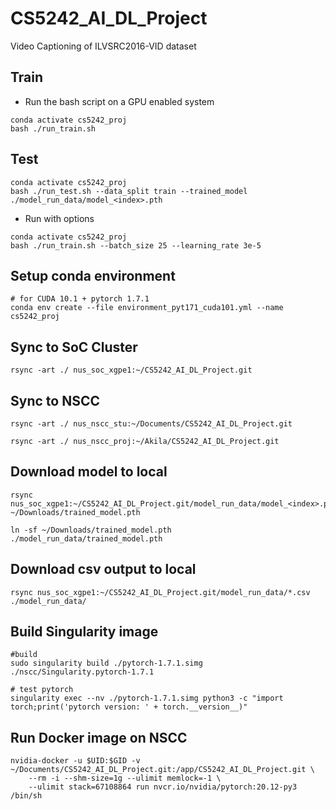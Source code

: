 # CS5242_AI_DL_Project
Video Captioning of ILVSRC2016-VID dataset

## Train

- Run the bash script on a GPU enabled system

```
conda activate cs5242_proj
bash ./run_train.sh
```

## Test

```
conda activate cs5242_proj
bash ./run_test.sh --data_split train --trained_model ./model_run_data/model_<index>.pth
```

- Run with options

```
conda activate cs5242_proj
bash ./run_train.sh --batch_size 25 --learning_rate 3e-5
```


## Setup conda environment

```
# for CUDA 10.1 + pytorch 1.7.1
conda env create --file environment_pyt171_cuda101.yml --name cs5242_proj
```


## Sync to SoC Cluster

```
rsync -art ./ nus_soc_xgpe1:~/CS5242_AI_DL_Project.git
```

## Sync to NSCC

```
rsync -art ./ nus_nscc_stu:~/Documents/CS5242_AI_DL_Project.git

rsync -art ./ nus_nscc_proj:~/Akila/CS5242_AI_DL_Project.git
```

## Download model to local

```
rsync nus_soc_xgpe1:~/CS5242_AI_DL_Project.git/model_run_data/model_<index>.pth  ~/Downloads/trained_model.pth

ln -sf ~/Downloads/trained_model.pth ./model_run_data/trained_model.pth
```

## Download csv output to local

```
rsync nus_soc_xgpe1:~/CS5242_AI_DL_Project.git/model_run_data/*.csv  ./model_run_data/
```




## Build Singularity image

```
#build
sudo singularity build ./pytorch-1.7.1.simg ./nscc/Singularity.pytorch-1.7.1

# test pytorch
singularity exec --nv ./pytorch-1.7.1.simg python3 -c "import torch;print('pytorch version: ' + torch.__version__)"
```

## Run Docker image on NSCC

```
nvidia-docker -u $UID:$GID -v ~/Documents/CS5242_AI_DL_Project.git:/app/CS5242_AI_DL_Project.git \
    --rm -i --shm-size=1g --ulimit memlock=-1 \
    --ulimit stack=67108864 run nvcr.io/nvidia/pytorch:20.12-py3 /bin/sh
```